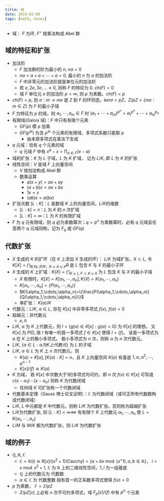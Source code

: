 ```yaml
---
title: 域
date: 2019-02-09
tags: [math, notes]
---
```


* 域： $F$ 为环, $F^\star$ 按乘法构成 Abel 群

## 域的特征和扩张

* 加法阶
  * $F$ 加法群的阶为最小的 $n$, $na=0$
  * $na=a+a+\cdots+a=0$, 最小的 $n$ 为 $a$ 的加法阶
  * $F$ 中非零元的加法阶就是单位元的加法阶
  * 若 $e,2e,3e,\dots\not=0$, 则称 $F$ 的特征为 $0$. $ch(F)=0$
  * 域 $F$ 单位元 $e$ 的加法阶 $p<\infty$, 则 $p$ 为素数。$ch(F)=p$
* $ch(F)=p$, 则 $\sigma:m\rightarrow me$ 是 $Z$ 到 $F$ 的环同态，$ker\sigma=pZ$，$Z/pZ=\{me:m\in Z\}$ 为 $F$ 的最小子域
* $F$ 为特征为 $p$ 的域，则 $a_1,\cdots,a_m\in F$ 时 $(a_1+\cdots+a_m)^{p^n}=a_1^{p^n}+\cdots+a_m^{p_n}$
* 有限域(Galois 域)：$F$ 中只有有限个元素
  * $GF(p)$ 模 p 加乘
  * $GF(p^w)$ 为含 $p^w$ 个元素的有限域，多项式系数只能取 p
    * 由本原多项式在乘法下生成
* $q$ 元域：恰有 $q$ 个元素的域
  * $q$ 元域 $F$ 中有 $x^q-x=\prod_{a\in F}(x-a)$
* 域的扩张：$K$ 为 $L$ 子域，$L$ 为 $K$ 扩域， 记为 $L/K$, 即 $L$ 为 $K$ 的扩张
* 线性空间：$V$ 是域 $F$ 上向量空间
  * $V$ 按加法构成 Abel 群
  * 数乘运算
    * $a(x+y)=ax+ay$
    * $(a+b)x=ax+bx$
    * $1x=x$
    * $(ab)x=a(bx)$
* 扩张次数 $[L:K]$：$L$ 是数域 $K$ 上的向量空间，$L/K$的维数
  * $[L:k]=n$：$L$ 为 $K$ 的 $n$ 次扩域
  * $[L:K]<\infty$：$L$ 为 $K$ 的有限扩域
* $F$ 为 $q$ 元有限域，则 $q$ 必为素数幂次；$q=p^n$ 为素数幂时，必有 $q$ 元域且任意两个 $q$ 元域同构，记为 $F_q$ 或 $GF(q)$

## 代数扩张

* $X$ 生成的 $K$ 的扩环（在 $K$ 上添加 $X$ 生成的环）： $L/K$ 为域扩张，$X\subset L$, 令 $K[X]=\bigcap_{R为 L 子环，R\subset K\cup X} R$ 是 $L$ 包含 $K$ 与 $X$ 的最小子环
* $X$ 生成的 $K$ 上扩域：$K(X)=\bigcap_{K\leq L,F\subset K\cup X}$ 为 $L$ 包含 $K$ 与 $X$ 的最小子域
  * $X$ 有限时，$K[X]=K[\alpha_1,\cdots,\alpha_n],K(X)=K(\alpha_1,\cdots, \alpha_n)$
  * $K[\alpha_1,\cdots,\alpha_n]=\{P(\alpha_1,\cdots,\alpha_n)\}$
  * $K(\alpha_1,\cdots,\alpha_n)=\{\frac{P(\alpha_1,\cdots,\alpha_n)}{Q(\alpha_1,\cdots,\alpha_n)}\}$
  * 单扩张： $K(\alpha)/K$
* 代数元：$L/K$, $\alpha\in L$, 存在 $K[x]$ 中非零多项式 $f(x)$, $f(\alpha)=0$
* 超越元：非代数元
  * $e,\pi$
* $L/K$, $\alpha$ 为 $K$ 上代数元，则 $I=\{g(x)\in K[x]:g(\alpha)=0\}$ 为 $K[x]$ 的理想。 又 $K[x]$ 为 PID, 故 $I$ 有唯一的首一多项式 $f\in K[x]$ 使得 $I=(f)$。 该首一多项式为 $\alpha$ 在 $K$ 上的极小多项式。 极小多项式为 $n$ 次，则称 $\alpha$ 为 $n$ 次代数元。
* $L/K$, $\{\alpha\in L:\alpha 为K上代数元\}$ 为 $L$ 的子域
* $L/K$, $\alpha\in L$ 为 $K$ 上 $n$ 次代数元，则
  * $K(\alpha)=K[\alpha],[K(\alpha):K]=n$，且 $K$ 上向量空间 $K(\alpha)$ 有基底 $1,\alpha,\alpha^2,\cdots,\alpha^{n-1}$
  * $K[x]/(f)\cong K(\alpha)$
* $K$ 为域， 若 $K[x]$ 中次数大于$1$的多项式均可约，即 $n$ 次 $f(x)\in K[x]$ 可写成 $c(x-\alpha_1)\cdots(x-\alpha_n)$ 则称 $K$ 为代数闭域
  * 任何域 $K$ 可扩张称一个代数闭域
* 代数基本定理（Gauss 博士论文证明）：$\mathbb{C}$ 为代数闭域（或可正所有代数数构成代数闭域）
* $L/K$, $L$ 中元都是 $K$ 中代数元，则称 $L/K$ 为代数扩张。否则称为超越扩张
* $L/K$为代数扩张, 则 $[L:K]<\infty \iff$ 有有限个 $K$ 上代数元 $\alpha_1,\cdots,\alpha_n$ 使 $L=K(\alpha_1,\cdots,\alpha_n)$
* $L/M$ 与 $M/K$ 都为代数扩张，则 $L/K$ 为代数扩张

## 域的例子

* $\mathbb{Q},\mathbb{R},\mathbb{C}$
  * $\mathbb{C}=\mathbb{R}(i)\cong R[x]/(x^2+1)$(Cauchy)$=\{a+bx \bmod (x^+1),a,b\in \mathbb{R}\}$， $i=x \bmod x^2+1$, $\mathbb{C}$ 为 $\mathbb{R}$ 上的二维线性空间，$1,i$ 为一组基底
  * $\mathbb{Q}$ 上的代数元为 代数数
  * $\alpha\in \mathbb{C}$ 为 代数整数 指有首一的正系数多项式使得 $f(x)=0$
* $p$ 为素数， $\mathbb{F}=\mathbb{Z}/p\mathbb{Z}$
  * $Z/pZ[x]$ 上必有 $n$ 次不可约多项式，域 $F_p[x]/(f)$ 中有 $p^n$ 个元素
